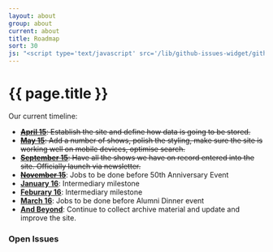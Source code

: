 ```yaml
---
layout: about
group: about
current: about
title: Roadmap
sort: 30
js: "<script type='text/javascript' src='/lib/github-issues-widget/github-issues-widget.js'></script>"
---
```


<div class="col-2-3" markdown="1">

# <i class="octicon octicon-milestone"></i> {{ page.title }}

Our current timeline:

- <del>[**April 15**](https://github.com/newtheatre/history-project/issues?q=milestone%3A%221%3A+Alpha+1%22): Establish the site and define how data is going to be stored.</del>
- <del>[**May 15**](https://github.com/newtheatre/history-project/issues?q=milestone%3A%222%3A+Alpha+2%22): Add a number of shows, polish the styling, make sure the site is working well on mobile devices, optimise search.</del>
- <del>[**September 15**](https://github.com/newtheatre/history-project/issues?q=milestone%3A%223%3A+Launch%22): Have all the shows we have on record entered into the site. Officially launch via newsletter.</del>
- <del>[**November 15**](https://github.com/newtheatre/history-project/issues?q=milestone%3A%224%3A+Before+50th+Event%22)</del>: Jobs to be done before 50th Anniversary Event
- [**January 16**](https://github.com/newtheatre/history-project/milestones/5:%20New%20Year): Intermediary milestone
- [**Feburary 16**](https://github.com/newtheatre/history-project/milestones/6:%20Mid-Feb): Intermediary milestone
- [**March 16**](https://github.com/newtheatre/history-project/milestones/7:%20Before%20Dinner): Jobs to be done before Alumni Dinner event
- [**And Beyond**](https://github.com/newtheatre/history-project/milestones): Continue to collect archive material and update and improve the site.

</div>

<div class="col-1-3">

<h3 class="h1-baseline"><i class="octicon octicon-issue-opened"></i> Open Issues</h3>

<div id="github-issues-widget"></div>

</div>

